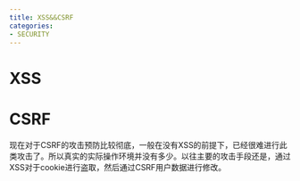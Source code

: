 ```yaml
---
title: XSS&&CSRF
categories: 
- SECURITY
---
```

# XSS


# CSRF




现在对于CSRF的攻击预防比较彻底，一般在没有XSS的前提下，已经很难进行此类攻击了。所以真实的实际操作环境并没有多少。以往主要的攻击手段还是，通过XSS对于cookie进行盗取，然后通过CSRF用户数据进行修改。